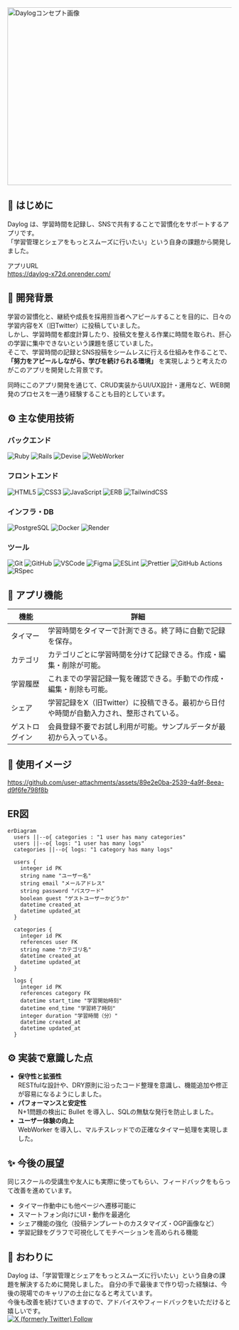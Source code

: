 <img width="1200" height="400" alt="Daylogコンセプト画像" src="https://github.com/user-attachments/assets/418d4ff7-a6ac-4b0f-be0a-1ea902d6bc27" />

## 📖 はじめに
Daylog は、学習時間を記録し、SNSで共有することで習慣化をサポートするアプリです。  
「学習管理とシェアをもっとスムーズに行いたい」という自身の課題から開発しました。

アプリURL  
https://daylog-x72d.onrender.com/  

## 🎯 開発背景
学習の習慣化と、継続や成長を採用担当者へアピールすることを目的に、日々の学習内容をX（旧Twitter）に投稿していました。  
しかし、学習時間を都度計算したり、投稿文を整える作業に時間を取られ、肝心の学習に集中できないという課題を感じていました。  
そこで、学習時間の記録とSNS投稿をシームレスに行える仕組みを作ることで、**「努力をアピールしながら、学びを続けられる環境」** を実現しようと考えたのがこのアプリを開発した背景です。

同時にこのアプリ開発を通じて、CRUD実装からUI/UX設計・運用など、WEB開発のプロセスを一通り経験することも目的としています。

## ⚙️ 主な使用技術

### バックエンド
![Ruby](https://img.shields.io/badge/Ruby-CC342D?style=flat&logo=ruby&logoColor=white)
![Rails](https://img.shields.io/badge/Rails-D30001?style=flat&logo=rubyonrails&logoColor=white)
![Devise](https://img.shields.io/badge/Devise-CC0000?style=flat&logo=rubyonrails&logoColor=white)
![WebWorker](https://img.shields.io/badge/WebWorker-0052CC?style=flat&logo=javascript&logoColor=white)

### フロントエンド
![HTML5](https://img.shields.io/badge/HTML5-E34F26?style=flat&logo=html5&logoColor=white)
![CSS3](https://img.shields.io/badge/CSS3-1572B6?style=flat&logo=css&logoColor=white)
![JavaScript](https://img.shields.io/badge/JavaScript-F7DF1E?style=flat&logo=javascript&logoColor=black)
![ERB](https://img.shields.io/badge/ERB-CC342D?style=flat&logo=ruby&logoColor=white)
![TailwindCSS](https://img.shields.io/badge/Tailwind_CSS-38B2AC?style=flat&logo=tailwind-css&logoColor=white)

### インフラ・DB
![PostgreSQL](https://img.shields.io/badge/PostgreSQL-4169E1?style=flat&logo=postgresql&logoColor=white)
![Docker](https://img.shields.io/badge/Docker-2496ED?style=flat&logo=docker&logoColor=white)
![Render](https://img.shields.io/badge/Render-46E3B7?style=flat&logo=render&logoColor=black)

### ツール
![Git](https://img.shields.io/badge/Git-F05032?style=flat&logo=git&logoColor=white)
![GitHub](https://img.shields.io/badge/GitHub-181717?style=flat&logo=github&logoColor=white)
![VSCode](https://img.shields.io/badge/VSCode-007ACC?style=flat&logo=visual-studio-code&logoColor=white)
![Figma](https://img.shields.io/badge/Figma-F24E1E?style=flat&logo=figma&logoColor=white)
![ESLint](https://img.shields.io/badge/ESLint-4B32C3?style=flat&logo=eslint&logoColor=white)
![Prettier](https://img.shields.io/badge/Prettier-F7B93E?style=flat&logo=prettier&logoColor=black)
![GitHub Actions](https://img.shields.io/badge/GitHub_Actions-2088FF?style=flat&logo=githubactions&logoColor=white)
![RSpec](https://img.shields.io/badge/RSpec-FF0000?style=flat&logo=rubyonrails&logoColor=white)

## 📝 アプリ機能

| 機能 | 詳細 |
|-----------|--------|
| タイマー | 学習時間をタイマーで計測できる。終了時に自動で記録を保存。 |
| カテゴリ | カテゴリごとに学習時間を分けて記録できる。作成・編集・削除が可能。 |
| 学習履歴 | これまでの学習記録一覧を確認できる。手動での作成・編集・削除も可能。 |
| シェア | 学習記録をX（旧Twitter）に投稿できる。最初から日付や時間が自動入力され、整形されている。 |
| ゲストログイン | 会員登録不要でお試し利用が可能。サンプルデータが最初から入っている。 |

  
## 🎥 使用イメージ  
https://github.com/user-attachments/assets/89e2e0ba-2539-4a9f-8eea-d9f6fe798f8b



## ER図
```mermaid
erDiagram
  users ||--o{ categories : "1 user has many categories"
  users ||--o{ logs: "1 user has many logs"
  categories ||--o{ logs: "1 category has many logs"

  users {
    integer id PK
    string name "ユーザー名"
    string email "メールアドレス"
    string password "パスワード"
    boolean guest "ゲストユーザーかどうか"
    datetime created_at
    datetime updated_at
  }

  categories {
    integer id PK
    references user FK
    string name "カテゴリ名"
    datetime created_at
    datetime updated_at
  }

  logs {
    integer id PK
    references category FK
    datetime start_time "学習開始時刻"
    datetime end_time "学習終了時刻"
    integer duration "学習時間（分）"
    datetime created_at
    datetime updated_at
  }
```

## ⚙️ 実装で意識した点
- **保守性と拡張性**  
  RESTfulな設計や、DRY原則に沿ったコード整理を意識し、機能追加や修正が容易になるようにしました。
- **パフォーマンスと安定性**  
  N+1問題の検出に Bullet を導入し、SQLの無駄な発行を防止しました。  
- **ユーザー体験の向上**  
  WebWorker を導入し、マルチスレッドでの正確なタイマー処理を実現しました。

## ✨️ 今後の展望
同じスクールの受講生や友人にも実際に使ってもらい、フィードバックをもらって改善を進めています。

- タイマー作動中にも他ページへ遷移可能に
- スマートフォン向けにUI・動作を最適化
- シェア機能の強化（投稿テンプレートのカスタマイズ・OGP画像など）
- 学習記録をグラフで可視化してモチベーションを高められる機能  

## 🙌 おわりに
Daylog は、「学習管理とシェアをもっとスムーズに行いたい」という自身の課題を解決するために開発しました。
自分の手で最後まで作り切った経験は、今後の現場でのキャリアの土台になると考えています。   
今後も改善を続けていきますので、アドバイスやフィードバックをいただけると嬉しいです。   
[![X (formerly Twitter) Follow](https://img.shields.io/badge/@19991126kai-000000?logo=x&logoColor=white)](https://x.com/19991126kai)
